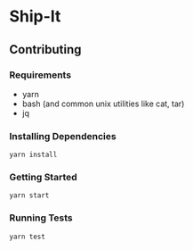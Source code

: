 # Ship-It

## Contributing

### Requirements

* yarn
* bash (and common unix utilities like cat, tar)
* jq

### Installing Dependencies

    yarn install

### Getting Started

    yarn start

### Running Tests

    yarn test
